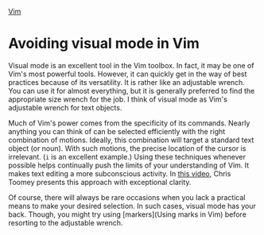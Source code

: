 [Vim](Vim)

# Avoiding visual mode in Vim

Visual mode is an excellent tool in the Vim toolbox. In fact, it may be one of Vim's most powerful tools. However, it can quickly get in the way of best practices because of its versatility. It is rather like an adjustable wrench. You can use it for almost everything, but it is generally preferred to find the appropriate size wrench for the job. I think of visual mode as Vim's adjustable wrench for text objects.

Much of Vim's power comes from the specificity of its commands. Nearly anything you can think of can be selected efficiently with the right combination of motions. Ideally, this combination will target a standard text object (or noun). With such motions, the precise location of the cursor is irrelevant. (`i` is an excellent example.) Using these techniques whenever possible helps continually push the limits of your understanding of Vim. It makes text editing a more subconscious activity. In [this video](https://youtu.be/wlR5gYd6um0?si=QIPzDS_mviuYylTo), Chris Toomey presents this approach with exceptional clarity.

Of course, there will always be rare occasions when you lack a practical means to make your desired selection. In such cases, visual mode has your back. Though, you might try using [markers](Using marks in Vim) before resorting to the adjustable wrench.

